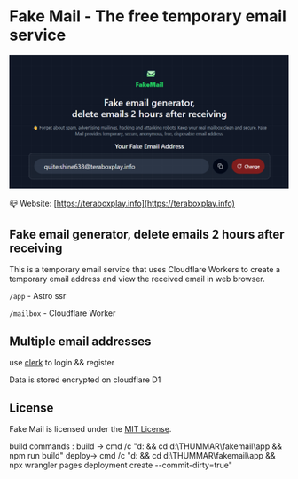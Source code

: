# Fake Mail - The free temporary email service

![](./images/tempmail.png)

📪 Website: [https://teraboxplay.info](https://teraboxplay.info)

## Fake email generator, delete emails 2 hours after receiving

This is a temporary email service that uses Cloudflare Workers to create a temporary email address and view the received email in web browser.

` /app ` - Astro ssr

` /mailbox ` - Cloudflare Worker

## Multiple email addresses

use [clerk](https://clerk.com/) to login && register

Data is stored encrypted on cloudflare D1

## License

Fake Mail is licensed under the [MIT License](https://github.com/akshaythummar/fakemail/blob/main/LICENSE).

build commands :
build -> cmd /c "d: && cd d:\THUMMAR\fakemail\app && npm run build"
deploy-> cmd /c "d: && cd d:\THUMMAR\fakemail\app && npx wrangler pages deployment create --commit-dirty=true"